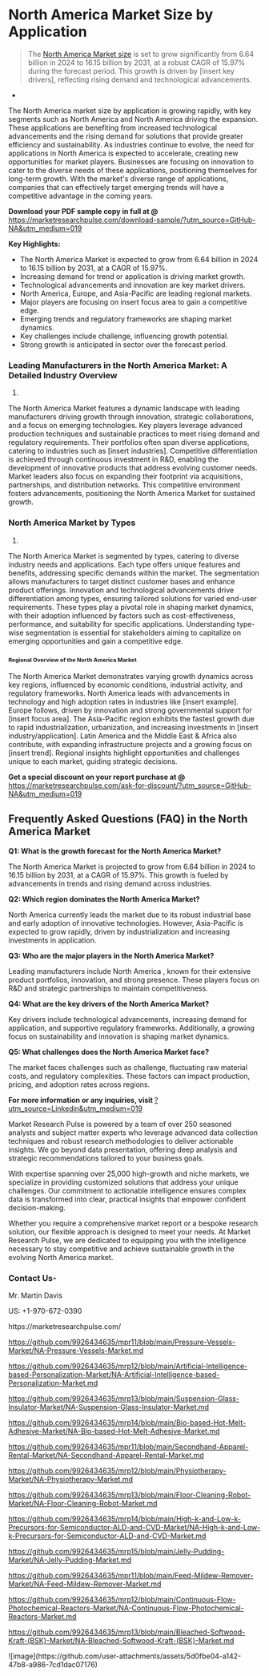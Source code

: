 <h1>North America  Market&nbsp;Size by Application</h1><blockquote><p>The <a href="https://marketresearchpulse.com/download-sample/?utm_source=GitHub-NA&amp;utm_medium=019">North America  Market size</a> is set to grow significantly from 6.64 billion in 2024 to 16.15 billion by 2031, at a robust CAGR of 15.97% during the forecast period. This growth is driven by [insert key drivers], reflecting rising demand and technological advancements.</p></blockquote><ul><li></li></ul><p>The North America  market size by application is growing rapidly, with key segments such as North America  and North America  driving the expansion. These applications are benefiting from increased technological advancements and the rising demand for solutions that provide greater efficiency and sustainability. As industries continue to evolve, the need for applications in North America  is expected to accelerate, creating new opportunities for market players. Businesses are focusing on innovation to cater to the diverse needs of these applications, positioning themselves for long-term growth. With the market's diverse range of applications, companies that can effectively target emerging trends will have a competitive advantage in the coming years.</p><p><strong>Download your PDF sample copy in full at @ </strong><a href="https://marketresearchpulse.com/download-sample/?utm_source=GitHub-NA&amp;utm_medium=019">https://marketresearchpulse.com/download-sample/?utm_source=GitHub-NA&amp;utm_medium=019</a></p><p><strong>Key Highlights: </strong></p><ul><li>The North America  Market is expected to grow from 6.64 billion in 2024 to 16.15 billion by 2031, at a CAGR of 15.97%.</li><li>Increasing demand for trend or application is driving market growth.</li><li>Technological advancements and innovation are key market drivers.</li><li>North America, Europe, and Asia-Pacific are leading regional markets.</li><li>Major players are focusing on insert focus area to gain a competitive edge.</li><li>Emerging trends and regulatory frameworks are shaping market dynamics.</li><li>Key challenges include challenge, influencing growth potential.</li><li>Strong growth is anticipated in sector over the forecast period.</li></ul><h3>Leading Manufacturers in the North America  Market: A Detailed Industry Overview</h3><ol><li></li></ol><div class="flex max-w-full flex-col flex-grow"><div class="min-h-8 text-message flex w-full flex-col items-end gap-2 whitespace-normal break-words [.text-message+&amp;]:mt-5" dir="auto" data-message-author-role="assistant" data-message-id="fd8432e4-4910-450d-b182-61b7bfb0a01f" data-message-model-slug="gpt-4o"><div class="flex w-full flex-col gap-1 empty:hidden first:pt-[3px]"><div class="markdown prose w-full break-words dark:prose-invert light"><p>The North America  Market features a dynamic landscape with leading manufacturers driving growth through innovation, strategic collaborations, and a focus on emerging technologies. Key players leverage advanced production techniques and sustainable practices to meet rising demand and regulatory requirements. Their portfolios often span diverse applications, catering to industries such as [insert industries]. Competitive differentiation is achieved through continuous investment in R&amp;D, enabling the development of innovative products that address evolving customer needs. Market leaders also focus on expanding their footprint via acquisitions, partnerships, and distribution networks. This competitive environment fosters advancements, positioning the North America  Market for sustained growth.</p></div></div></div></div><h3>North America  Market by Types</h3><ol><li></li></ol><div class="flex max-w-full flex-col flex-grow"><div class="min-h-8 text-message flex w-full flex-col items-end gap-2 whitespace-normal break-words [.text-message+&amp;]:mt-5" dir="auto" data-message-author-role="assistant" data-message-id="084470be-0bb7-4664-bddf-5156b4f41249" data-message-model-slug="gpt-4o-mini"><div class="flex w-full flex-col gap-1 empty:hidden first:pt-[3px]"><div class="markdown prose w-full break-words dark:prose-invert light"><p>The North America  Market is segmented by types, catering to diverse industry needs and applications. Each type offers unique features and benefits, addressing specific demands within the market. The segmentation allows manufacturers to target distinct customer bases and enhance product offerings. Innovation and technological advancements drive differentiation among types, ensuring tailored solutions for varied end-user requirements. These types play a pivotal role in shaping market dynamics, with their adoption influenced by factors such as cost-effectiveness, performance, and suitability for specific applications. Understanding type-wise segmentation is essential for stakeholders aiming to capitalize on emerging opportunities and gain a competitive edge.</p></div></div></div></div><h3><span style="font-size: 11px;">Regional Overview of the North America  Market</span></h3><div class="flex max-w-full flex-col flex-grow"><div class="min-h-8 text-message flex w-full flex-col items-end gap-2 whitespace-normal break-words [.text-message+&amp;]:mt-5" dir="auto" data-message-author-role="assistant" data-message-id="e9038762-ce64-4e30-91c9-9bd413514231" data-message-model-slug="gpt-4o-mini"><div class="flex w-full flex-col gap-1 empty:hidden first:pt-[3px]"><div class="markdown prose w-full break-words dark:prose-invert light"><p>The North America  Market demonstrates varying growth dynamics across key regions, influenced by economic conditions, industrial activity, and regulatory frameworks. North America leads with advancements in technology and high adoption rates in industries like [insert example]. Europe follows, driven by innovation and strong governmental support for [insert focus area]. The Asia-Pacific region exhibits the fastest growth due to rapid industrialization, urbanization, and increasing investments in [insert industry/application]. Latin America and the Middle East &amp; Africa also contribute, with expanding infrastructure projects and a growing focus on [insert trend]. Regional insights highlight opportunities and challenges unique to each market, guiding strategic decisions.</p></div></div></div></div><p><strong>Get a special discount on your report purchase at @ </strong><a href="https://marketresearchpulse.com/ask-for-discount/?utm_source=GitHub-NA&amp;utm_medium=019">https://marketresearchpulse.com/ask-for-discount/?utm_source=GitHub-NA&amp;utm_medium=019</a></p><h2>Frequently Asked Questions (FAQ) in the North America  Market</h2><p><strong>Q1: What is the growth forecast for the North America  Market?</strong></p><p>The North America  Market is projected to grow from 6.64 billion in 2024 to 16.15 billion by 2031, at a CAGR of 15.97%. This growth is fueled by advancements in trends and rising demand across industries.</p><p><strong>Q2: Which region dominates the North America  Market?</strong></p><p>North America currently leads the market due to its robust industrial base and early adoption of innovative technologies. However, Asia-Pacific is expected to grow rapidly, driven by industrialization and increasing investments in application.</p><p><strong>Q3: Who are the major players in the North America  Market?</strong></p><p>Leading manufacturers include North America , known for their extensive product portfolios, innovation, and strong presence. These players focus on R&amp;D and strategic partnerships to maintain competitiveness.</p><p><strong>Q4: What are the key drivers of the North America  Market?</strong></p><p>Key drivers include technological advancements, increasing demand for application, and supportive regulatory frameworks. Additionally, a growing focus on sustainability and innovation is shaping market dynamics.</p><p><strong>Q5: What challenges does the North America  Market face?</strong></p><p>The market faces challenges such as challenge, fluctuating raw material costs, and regulatory complexities. These factors can impact production, pricing, and adoption rates across regions.</p><p><strong>For more information or any inquiries, visit&nbsp;</strong><a href="?utm_source=Linkedin&utm_medium=019">?utm_source=Linkedin&utm_medium=019</a></p><p>Market Research Pulse is powered by a team of over 250 seasoned analysts and subject matter experts who leverage advanced data collection techniques and robust research methodologies to deliver actionable insights. We go beyond data presentation, offering deep analysis and strategic recommendations tailored to your business goals.</p><p>With expertise spanning over 25,000 high-growth and niche markets, we specialize in providing customized solutions that address your unique challenges. Our commitment to actionable intelligence ensures complex data is transformed into clear, practical insights that empower confident decision-making.</p><p>Whether you require a comprehensive market report or a bespoke research solution, our flexible approach is designed to meet your needs. At Market Research Pulse, we are dedicated to equipping you with the intelligence necessary to stay competitive and achieve sustainable growth in the evolving North America  market.</p><h3><strong>Contact Us-</strong></h3><p>Mr. Martin Davis</p><p>US: +1-970-672-0390</p><p>https://marketresearchpulse.com/</p><p><a href="https://github.com/9926434635/mpr11/blob/main/Pressure-Vessels-Market/NA-Pressure-Vessels-Market.md">https://github.com/9926434635/mpr11/blob/main/Pressure-Vessels-Market/NA-Pressure-Vessels-Market.md</a></p><p><a href="https://github.com/9926434635/mrp12/blob/main/Artificial-Intelligence-based-Personalization-Market/NA-Artificial-Intelligence-based-Personalization-Market.md">https://github.com/9926434635/mrp12/blob/main/Artificial-Intelligence-based-Personalization-Market/NA-Artificial-Intelligence-based-Personalization-Market.md</a></p><p><a href="https://github.com/9926434635/mrp13/blob/main/Suspension-Glass-Insulator-Market/NA-Suspension-Glass-Insulator-Market.md">https://github.com/9926434635/mrp13/blob/main/Suspension-Glass-Insulator-Market/NA-Suspension-Glass-Insulator-Market.md</a></p><p><a href="https://github.com/9926434635/mrp14/blob/main/Bio-based-Hot-Melt-Adhesive-Market/NA-Bio-based-Hot-Melt-Adhesive-Market.md">https://github.com/9926434635/mrp14/blob/main/Bio-based-Hot-Melt-Adhesive-Market/NA-Bio-based-Hot-Melt-Adhesive-Market.md</a></p><p><a href="https://github.com/9926434635/mpr11/blob/main/Secondhand-Apparel-Rental-Market/NA-Secondhand-Apparel-Rental-Market.md">https://github.com/9926434635/mpr11/blob/main/Secondhand-Apparel-Rental-Market/NA-Secondhand-Apparel-Rental-Market.md</a></p><p><a href="https://github.com/9926434635/mrp12/blob/main/Physiotherapy-Market/NA-Physiotherapy-Market.md">https://github.com/9926434635/mrp12/blob/main/Physiotherapy-Market/NA-Physiotherapy-Market.md</a></p><p><a href="https://github.com/9926434635/mrp13/blob/main/Floor-Cleaning-Robot-Market/NA-Floor-Cleaning-Robot-Market.md">https://github.com/9926434635/mrp13/blob/main/Floor-Cleaning-Robot-Market/NA-Floor-Cleaning-Robot-Market.md</a></p><p><a href="https://github.com/9926434635/mrp14/blob/main/High-k-and-Low-k-Precursors-for-Semiconductor-ALD-and-CVD-Market/NA-High-k-and-Low-k-Precursors-for-Semiconductor-ALD-and-CVD-Market.md">https://github.com/9926434635/mrp14/blob/main/High-k-and-Low-k-Precursors-for-Semiconductor-ALD-and-CVD-Market/NA-High-k-and-Low-k-Precursors-for-Semiconductor-ALD-and-CVD-Market.md</a></p><p><a href="https://github.com/9926434635/mrp15/blob/main/Jelly-Pudding-Market/NA-Jelly-Pudding-Market.md">https://github.com/9926434635/mrp15/blob/main/Jelly-Pudding-Market/NA-Jelly-Pudding-Market.md</a></p><p><a href="https://github.com/9926434635/mpr11/blob/main/Feed-Mildew-Remover-Market/NA-Feed-Mildew-Remover-Market.md">https://github.com/9926434635/mpr11/blob/main/Feed-Mildew-Remover-Market/NA-Feed-Mildew-Remover-Market.md</a></p><p><a href="https://github.com/9926434635/mrp12/blob/main/Continuous-Flow-Photochemical-Reactors-Market/NA-Continuous-Flow-Photochemical-Reactors-Market.md">https://github.com/9926434635/mrp12/blob/main/Continuous-Flow-Photochemical-Reactors-Market/NA-Continuous-Flow-Photochemical-Reactors-Market.md</a></p><p><a href="https://github.com/9926434635/mrp13/blob/main/Bleached-Softwood-Kraft-(BSK)-Market/NA-Bleached-Softwood-Kraft-(BSK)-Market.md">https://github.com/9926434635/mrp13/blob/main/Bleached-Softwood-Kraft-(BSK)-Market/NA-Bleached-Softwood-Kraft-(BSK)-Market.md</a></p>
![image](https://github.com/user-attachments/assets/5d0fbe04-a142-47b8-a986-7cd1dac07176)
